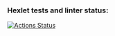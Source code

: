 ### Hexlet tests and linter status:
[![Actions Status](https://github.com/mihalychev/rails-project-63/workflows/hexlet-check/badge.svg)](https://github.com/mihalychev/rails-project-63/actions)
